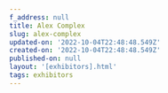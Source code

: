 ```yaml
---
f_address: null
title: Alex Complex
slug: alex-complex
updated-on: '2022-10-04T22:48:48.549Z'
created-on: '2022-10-04T22:48:48.549Z'
published-on: null
layout: '[exhibitors].html'
tags: exhibitors
---
```



